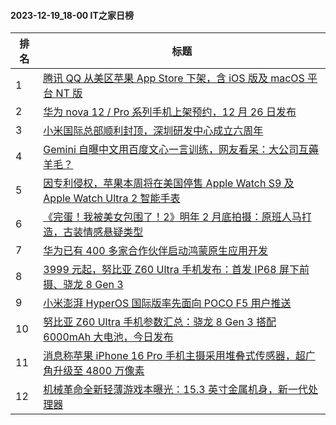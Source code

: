#### 2023-12-19_18-00  IT之家日榜

| 排名 | 标题|
| --- | ---|
| 1 | [腾讯 QQ 从美区苹果 App Store 下架，含 iOS 版及 macOS 平台 NT 版](https://www.ithome.com/0/740/032.htm) |
| 2 | [华为 nova 12 / Pro 系列手机上架预约，12 月 26 日发布](https://www.ithome.com/0/740/035.htm) |
| 3 | [小米国际总部顺利封顶，深圳研发中心成立六周年](https://www.ithome.com/0/740/070.htm) |
| 4 | [Gemini 自曝中文用百度文心一言训练，网友看呆：大公司互薅羊毛？](https://www.ithome.com/0/740/076.htm) |
| 5 | [因专利侵权，苹果本周将在美国停售 Apple Watch S9 及 Apple Watch Ultra 2 智能手表](https://www.ithome.com/0/740/064.htm) |
| 6 | [《完蛋！我被美女包围了！2》明年 2 月底拍摄：原班人马打造，古装情感悬疑类型](https://www.ithome.com/0/740/060.htm) |
| 7 | [华为已有 400 多家合作伙伴启动鸿蒙原生应用开发](https://www.ithome.com/0/740/147.htm) |
| 8 | [3999 元起，努比亚 Z60 Ultra 手机发布：首发 IP68 屏下前摄、骁龙 8 Gen 3](https://www.ithome.com/0/740/219.htm) |
| 9 | [小米澎湃 HyperOS 国际版率先面向 POCO F5 用户推送](https://www.ithome.com/0/740/037.htm) |
| 10 | [努比亚 Z60 Ultra 手机参数汇总：骁龙 8 Gen 3 搭配 6000mAh 大电池，今日发布](https://www.ithome.com/0/740/089.htm) |
| 11 | [消息称苹果 iPhone 16 Pro 手机主摄采用堆叠式传感器，超广角升级至 4800 万像素](https://www.ithome.com/0/740/049.htm) |
| 12 | [机械革命全新轻薄游戏本曝光：15.3 英寸金属机身，新一代处理器](https://www.ithome.com/0/740/145.htm) |
